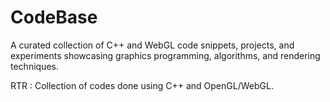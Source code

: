 # CodeBase

A curated collection of C++ and WebGL code snippets, projects, and experiments showcasing graphics programming, algorithms, and rendering techniques.





RTR : 
 Collection of codes done using C++ and OpenGL/WebGL.

